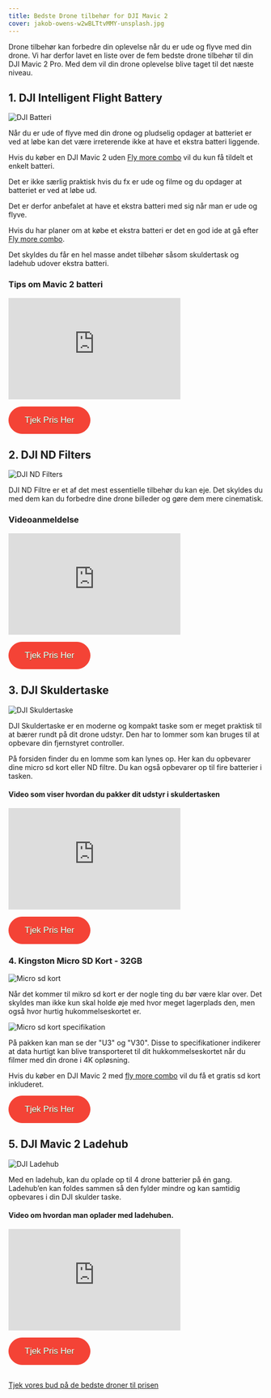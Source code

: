 ```yaml
---
title: Bedste Drone tilbehør for DJI Mavic 2
cover: jakob-owens-w2wBLTtvMMY-unsplash.jpg
---
```


Drone tilbehør kan forbedre din oplevelse når du er ude og flyve med din drone. Vi har derfor lavet en liste over de fem bedste drone tilbehør til din DJI Mavic 2 Pro. Med dem vil din drone oplevelse blive taget til det næste niveau.

## 1. DJI Intelligent Flight Battery

![DJI Batteri](./dji-batteri.jpg)

Når du er ude of flyve med din drone og pludselig opdager at batteriet er ved at løbe kan det være irreterende ikke at have et ekstra batteri liggende.

Hvis du køber en DJI Mavic 2 uden <a href="https://www.partner-ads.com/dk/klikbanner.php?partnerid=29353&bannerid=55216&htmlurl=https://www.hubshop.dk/shop/dji-mavic-2-pro-combo-startpakke/" target="_blank">Fly more combo</a> vil du kun få tildelt et enkelt batteri.

Det er ikke særlig praktisk hvis du fx er ude og filme og du opdager at batteriet er ved at løbe ud.

Det er derfor anbefalet at have et ekstra batteri med sig når man er ude og flyve.

Hvis du har planer om at købe et ekstra batteri er det en god ide at gå efter <a href="https://www.partner-ads.com/dk/klikbanner.php?partnerid=29353&bannerid=55216&htmlurl=https://www.hubshop.dk/shop/dji-mavic-2-pro-combo-startpakke/" target="_blank">Fly more combo</a>.

Det skyldes du får en hel masse andet tilbehør såsom skuldertask og ladehub udover ekstra batteri.

### Tips om Mavic 2 batteri

<div style="position: relative
        paddingBottom: 56.25% /* 16:9 */,
        paddingTop: 25,
        height: 0">

 <iframe width="340" height="200" style="          position: absolute,
          top: 0,
          left: 0,
          width: 100%,
          height: 100%"
src="https://www.youtube.com/embed/ZdCabk1WCGM" SameSite=None
frameborder="0" 
allow="accelerometer; autoplay; encrypted-media; gyroscope; picture-in-picture" 
allowfullscreen></iframe>
</div>

<a href="https://www.partner-ads.com/dk/klikbanner.php?partnerid=29353&bannerid=55216&htmlurl=https://www.hubshop.dk/shop/batteri-til-dji-mavic-2/" target="_blank"  style="background-color:#f44336; 
	border-radius:28px;
	border:1px solid #f44336;
	display:inline-block;
	cursor:pointer;
	color:#ffffff;
	font-family:Arial;
	font-size:17px;
	padding:16px 31px;
	text-decoration:none;
	text-shadow:0px 1px 0px #2f6627;" >Tjek Pris Her</a>

## 2. DJI ND Filters

![DJI ND Filters](./dji-mavic-2-pro-nd-filters-set.jpg)

DJI ND Filtre er et af det mest essentielle tilbehør du kan eje. Det skyldes du med dem kan du forbedre dine drone billeder og gøre dem mere cinematisk.

### Videoanmeldelse

<div style="position: relative
        paddingBottom: 56.25% /* 16:9 */,
        paddingTop: 25,
        height: 0">

 <iframe width="340" height="200" style="          position: absolute,
          top: 0,
          left: 0,
          width: 100%,
          height: 100%"
src="https://www.youtube.com/embed/HBQEO-KD1nc" SameSite=None
frameborder="0" 
allow="accelerometer; autoplay; encrypted-media; gyroscope; picture-in-picture" 
allowfullscreen></iframe>
</div>

<a href="https://www.partner-ads.com/dk/klikbanner.php?partnerid=29353&bannerid=67757&htmlurl=https://www.proshop.dk/Fotofiltre/DJI-ND-Filters-Set-ND481632/2696578" target="_blank"  style="background-color:#f44336; 
	border-radius:28px;
	border:1px solid #f44336;
	display:inline-block;
	cursor:pointer;
	color:#ffffff;
	font-family:Arial;
	font-size:17px;
	padding:16px 31px;
	text-decoration:none;
	text-shadow:0px 1px 0px #2f6627;" >Tjek Pris Her</a>

## 3. DJI Skuldertaske

![DJI Skuldertaske](./dji-skuldertaske.jpg)

DJI Skuldertaske er en moderne og kompakt taske som er meget praktisk til at bærer rundt på dit drone udstyr. Den har to lommer som kan bruges til at opbevare din fjernstyret controller.

På forsiden finder du en lomme som kan lynes op. Her kan du opbevarer dine micro sd kort eller ND filtre. Du kan også opbevarer op til fire batterier i tasken.

#### Video som viser hvordan du pakker dit udstyr i skuldertasken

<div style="position: relative
        paddingBottom: 56.25% /* 16:9 */,
        paddingTop: 25,
        height: 0">

 <iframe width="340" height="200" style="          position: absolute,
          top: 0,
          left: 0,
          width: 100%,
          height: 100%"
src="https://www.youtube.com/embed/MM8mXS3Wiqs" SameSite=None
frameborder="0" 
allow="accelerometer; autoplay; encrypted-media; gyroscope; picture-in-picture" 
allowfullscreen></iframe>
</div>

<a href="https://www.partner-ads.com/dk/klikbanner.php?partnerid=29353&bannerid=55216&htmlurl=https://www.hubshop.dk/shop/skuldertaske-til-dji-mavic-2-pro-og-zoom/" target="_blank"  style="background-color:#f44336; 
	border-radius:28px;
	border:1px solid #f44336;
	display:inline-block;
	cursor:pointer;
	color:#ffffff;
	font-family:Arial;
	font-size:17px;
	padding:16px 31px;
	text-decoration:none;
	text-shadow:0px 1px 0px #2f6627;" >Tjek Pris Her</a>

### 4. Kingston Micro SD Kort - 32GB

![Micro sd kort](./Kingston-SD-kort-32mb-768x768.jpg)

Når det kommer til mikro sd kort er der nogle ting du bør være klar over. Det skyldes man ikke kun skal holde øje med hvor meget lagerplads den, men også hvor hurtig hukommelseskortet er.

![Micro sd kort specifikation](./Kingston-SD-kort-32mb-pack.jpg)

På pakken kan man se der "U3" og "V30". Disse to specifikationer indikerer at data hurtigt kan blive transporteret til dit hukkommelseskortet når du filmer med din drone i 4K opløsning.

Hvis du køber en DJI Mavic 2 med <a href="https://www.partner-ads.com/dk/klikbanner.php?partnerid=29353&bannerid=55216&htmlurl=https://www.hubshop.dk/shop/dji-mavic-2-pro-combo-startpakke/" target="_blank">fly more combo</a> vil du få et gratis sd kort inkluderet.

<a href="https://www.partner-ads.com/dk/klikbanner.php?partnerid=29353&bannerid=55216&htmlurl=https://www.hubshop.dk/shop/kingston-micro-sd-kort-32gb-inkl-adaptor/" target="_blank"  style="background-color:#f44336; 
	border-radius:28px;
	border:1px solid #f44336;
	display:inline-block;
	cursor:pointer;
	color:#ffffff;
	font-family:Arial;
	font-size:17px;
	padding:16px 31px;
	text-decoration:none;
	text-shadow:0px 1px 0px #2f6627;" >Tjek Pris Her</a>

## 5. DJI Mavic 2 Ladehub

![DJI Ladehub](./dji-mavic-2-ladehub-2-768x768.jpg)

Med en ladehub, kan du oplade op til 4 drone batterier på én gang. Ladehub’en kan foldes sammen så den fylder mindre og kan samtidig opbevares i din DJI skulder taske.

#### Video om hvordan man oplader med ladehuben.

<div style="position: relative
        paddingBottom: 56.25% /* 16:9 */,
        paddingTop: 25,
        height: 0">

 <iframe width="340" height="200" style="          position: absolute,
          top: 0,
          left: 0,
          width: 100%,
          height: 100%"
src="https://www.youtube.com/embed/eP1u6EZScAc" SameSite=None
frameborder="0" 
allow="accelerometer; autoplay; encrypted-media; gyroscope; picture-in-picture" 
allowfullscreen></iframe>
</div>

<a href="https://www.partner-ads.com/dk/klikbanner.php?partnerid=29353&bannerid=55216&htmlurl=https://www.hubshop.dk/shop/ladehub-til-mavic-2/" target="_blank"  style="background-color:#f44336; 
	border-radius:28px;
	border:1px solid #f44336;
	display:inline-block;
	cursor:pointer;
	color:#ffffff;
	font-family:Arial;
	font-size:17px;
	padding:16px 31px;
	text-decoration:none;
	text-shadow:0px 1px 0px #2f6627;" >Tjek Pris Her</a> <br> <br>

<a href="https://bedstedronetilprisen.dk/bedste-drone-til-prisen">Tjek vores bud på de bedste droner til prisen</a>
